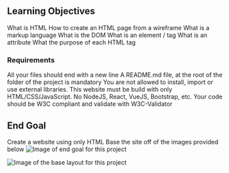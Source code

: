 ## Learning Objectives

What is HTML
How to create an HTML page from a wireframe
What is a markup language
What is the DOM
What is an element / tag
What is an attribute
What the purpose of each HTML tag
### Requirements

All your files should end with a new line
A README.md file, at the root of the folder of the project is mandatory
You are not allowed to install, import or use external libraries. This website must be build with only HTML/CSS/JavaScript. No NodeJS, React, VueJS, Bootstrap, etc.
Your code should be W3C compliant and validate with W3C-Validator

## End Goal

Create a website using only HTML
Base the site off of the images provided below
![Image of end goal for this project](https://s3.eu-west-3.amazonaws.com/hbtn.intranet/uploads/medias/2021/4/1f4cd63ecc3a8c03b0f4309b74aca179e225aabf.jpg?X-Amz-Algorithm%3DAWS4-HMAC-SHA256%26X-Amz-Credential%3DAKIA4MYA5JM5DUTZGMZG%2F20230522%2Feu-west-3%2Fs3%2Faws4_request%26X-Amz-Date%3D20230522T173513Z%26X-Amz-Expires%3D86400%26X-Amz-SignedHeaders%3Dhost%26X-Amz-Signature%3D6da3c8b0818264556d6b0d5a82b837d91039c006ed0a953a73f83dfc223f42bc)

![Image of the base layout for this project](https://s3.eu-west-3.amazonaws.com/hbtn.intranet/uploads/medias/2021/4/97c8976d2ff5ff1871d7a0815b72773379df6acb.jpg?X-Amz-Algorithm%3DAWS4-HMAC-SHA256%26X-Amz-Credential%3DAKIA4MYA5JM5DUTZGMZG%2F20230522%2Feu-west-3%2Fs3%2Faws4_request%26X-Amz-Date%3D20230522T173513Z%26X-Amz-Expires%3D86400%26X-Amz-SignedHeaders%3Dhost%26X-Amz-Signature%3Ddbac9dff17ee3e405a818c46847f933700b72260bda555dff9a6de966bd47f54)
